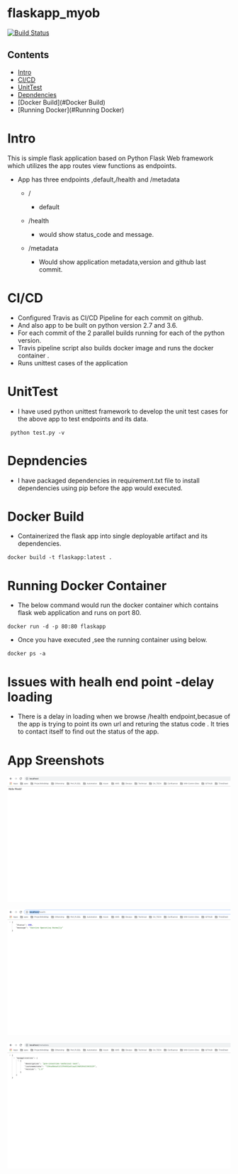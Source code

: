 # flaskapp_myob

[![Build Status](https://travis-ci.org/maheshmarri/flaskapp_myob.svg?branch=master)](https://travis-ci.org/maheshmarri/flaskapp_myob)

## Contents
- [Intro](#Intro)
- [CI/CD ](#CI/CD)
- [UnitTest](#UnitTest)
- [Depndencies](#Depndencies)
- [Docker Build](#Docker Build)
- [Running Docker](#Running Docker)

# Intro
This is simple flask application based on Python Flask Web framework which utilizes 
the app routes view functions as endpoints.

- App has three endpoints ,default,/health and /metadata
    - /
        - default
    - /health
        - would show status_code and message. 
    
    - /metadata 
        - Would show application metadata,version  and github last commit.  


# CI/CD 
 - Configured Travis as CI/CD Pipeline for each commit on github. 
 - And also app to be built on python version 2.7 and 3.6.
 - For each commit of the 2 parallel builds running for each of the python version.
 - Travis pipeline script also builds docker image and runs the docker container .
 - Runs unittest cases of the application

# UnitTest

 - I have used python unittest framework to develop the unit test cases for the above app to test 
endpoints and its data.

```shell
 python test.py -v
 ```


# Depndencies
 - I have packaged dependencies in requirement.txt file to install dependencies using pip before the app would
executed.


# Docker Build

 - Containerized the flask app into single deployable artifact and its dependencies.

 ```shell 
 docker build -t flaskapp:latest .
 ```

# Running Docker Container

 - The below command would run the docker container which contains flask web application and runs on port 80.

 ```shell
 docker run -d -p 80:80 flaskapp
 ```

 - Once you have executed ,see the running container using below.

 ```shell
 docker ps -a
 ```

# Issues with healh end point -delay loading

 - There is a delay in loading when we browse /health endpoint,becasue of the app is trying to point its own url and returing
the status code . It tries to contact itself to find out the status of the app. 


# App Sreenshots

![Screenshot](default.png) 

![Screenshot](health.png) 

![Screenshot](metadata.png) 